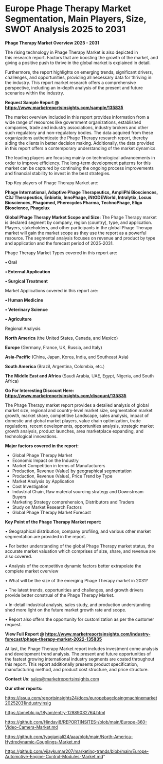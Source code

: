 # Europe Phage Therapy Market Segmentation, Main Players, Size, SWOT Analysis 2025 to 2031

<Strong> Phage Therapy Market Overview 2025 - 2031</strong>

The rising technology in Phage Therapy Market is also depicted in this research report. Factors that are boosting the growth of the market, and giving a positive push to thrive in the global market is explained in detail.

Furthermore, the report highlights on emerging trends, significant drivers, challenges, and opportunities, providing all necessary data for thriving in the industry. This report market research offers a comprehensive perspective, including an in-depth analysis of the present and future scenarios within the industry.

<strong>Request Sample Report @ <a href=https://www.marketreportsinsights.com/sample/135835>https://www.marketreportsinsights.com/sample/135835</a></strong>

The market overview included in this report provides information from a wide range of resources like government organizations, established companies, trade and industry associations, industry brokers and other such regulatory and non-regulatory bodies. The data acquired from these organizations authenticate the Phage Therapy research report, thereby aiding the clients in better decision making. Additionally, the data provided in this report offers a contemporary understanding of the market dynamics.

The leading players are focusing mainly on technological advancements in order to improve efficiency. The long-term development patterns for this market can be captured by continuing the ongoing process improvements and financial stability to invest in the best strategies.

Top Key players of Phage Therapy Market are:

<strong>Phage International, Adaptive Phage Therapeutics, AmpliPhi Biosciences, C3J Therapeutics, Enbiotix, InnoPhage, iNtODEWorld, Intralytix, Locus Biosciences, Phagomed, Pherecydes Pharma, TechnoPhage, Eligo Bioscience, Phagelux</strong>

<strong><b>Global Phage Therapy Market Scope and Size:</b></strong>
The Phage Therapy market is declared segment by company, region (country), type, and application. Players, stakeholders, and other participants in the global Phage Therapy market will gain the market scope as they use the report as a powerful resource. The segmental analysis focuses on revenue and product by type and application and the forecast period of 2025-2031.

Phage Therapy Market Types covered in this report are:

<strong>• Oral

• External Application

• Surgical Treatment</strong>

Market Applications covered in this report are:

<strong>• Human Medicine

• Veterinary Science

• Agriculture</strong> 

Regional Analysis

<strong>North America</strong> (the United States, Canada, and Mexico)

<strong>Europe</strong> (Germany, France, UK, Russia, and Italy)

<strong>Asia-Pacific</strong> (China, Japan, Korea, India, and Southeast Asia)

<strong>South America</strong> (Brazil, Argentina, Colombia, etc.)

<strong>The Middle East and Africa</strong> (Saudi Arabia, UAE, Egypt, Nigeria, and South Africa)

<strong>Go For Interesting Discount Here: <a href=https://www.marketreportsinsights.com/discount/135835>https://www.marketreportsinsights.com/discount/135835</a></strong>

The Phage Therapy market report provides a detailed analysis of global market size, regional and country-level market size, segmentation market growth, market share, competitive Landscape, sales analysis, impact of domestic and global market players, value chain optimization, trade regulations, recent developments, opportunities analysis, strategic market growth analysis, product launches, area marketplace expanding, and technological innovations.

<strong><b>Major factors covered in the report:</b></strong>
<ul>
  <li>Global Phage Therapy Market </li>
  <li>Economic Impact on the Industry</li>
  <li>Market Competition in terms of Manufacturers</li>
  <li>Production, Revenue (Value) by geographical segmentation</li>
  <li>Production, Revenue (Value), Price Trend by Type</li>
  <li>Market Analysis by Application</li>
  <li>Cost Investigation</li>
  <li>Industrial Chain, Raw material sourcing strategy and Downstream Buyers</li>
  <li>Marketing Strategy comprehension, Distributors and Traders</li>
  <li>Study on Market Research Factors</li>
  <li>Global Phage Therapy Market Forecast</li>
</ul>

<strong><b>Key Point of the Phage Therapy Market report:</b></strong>

• Geographical distribution, company profiling, and various other market segmentation are provided in the report.

• For better understanding of the global Phage Therapy market status, the accurate market valuation which comprises of size, share, and revenue are also covered.

• Analysis of the competitive dynamic factors better extrapolate the complete market overview

• What will be the size of the emerging Phage Therapy market in 2031?

• The latest trends, opportunities and challenges, and growth drivers provide better construal of the Phage Therapy Market.

• In-detail industrial analysis, sales study, and production understanding shed more light on the future market growth rate and scope.

• Report also offers the opportunity for customization as per the customer request.

<strong><b>View Full Report @ <a href=https://www.marketreportsinsights.com/industry-forecast/phage-therapy-market-2022-135835>https://www.marketreportsinsights.com/industry-forecast/phage-therapy-market-2022-135835</a></b></strong>


At last, the Phage Therapy Market report includes investment come analysis and development trend analysis. The present and future opportunities of the fastest growing international industry segments are coated throughout this report. This report additionally presents product specification, manufacturing method, and product cost structure, and price structure.

<strong>Contact Us:</strong>
sales@marketreportsinsights.com

<strong>Our other reports:</strong>

<a href=https://issuu.com/reportsinsights24/docs/europebagclosingmachinemarket20252031industryinsig>https://issuu.com/reportsinsights24/docs/europebagclosingmachinemarket20252031industryinsig</a>

<a href=https://ameblo.jp/18yam/entry-12889032764.html>https://ameblo.jp/18yam/entry-12889032764.html</a>

<a href=https://github.com/Hindavi8/REPORTINSITES-/blob/main/Europe-360-Video-Camera-Market.md>https://github.com/Hindavi8/REPORTINSITES-/blob/main/Europe-360-Video-Camera-Market.md</a>

<a href=https://github.com/tyagianjali24/aaa/blob/main/North-America-Hydrodynamic-Couplings-Market.md>https://github.com/tyagianjali24/aaa/blob/main/North-America-Hydrodynamic-Couplings-Market.md</a>

<a href=https://github.com/vijaykumar207/marketing-trands/blob/main/Europe-Automotive-Engine-Control-Modules-Market.md>https://github.com/vijaykumar207/marketing-trands/blob/main/Europe-Automotive-Engine-Control-Modules-Market.md</a>"
